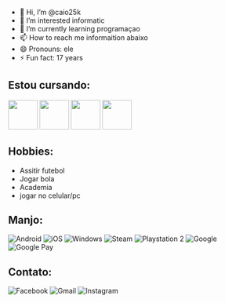 - 👋 Hi, I’m @caio25k
- 👀 I’m interested informatic
- 🌱 I’m currently learning programaçao
- 📫 How to reach me informaition abaixo
- 😄 Pronouns: ele
- ⚡ Fun fact: 17 years
## Estou cursando:

<div  style="display: inline">

<img src="https://cdn.jsdelivr.net/gh/devicons/devicon@latest/icons/python/python-original-wordmark.svg" width="60" height="60"/>
<img src="https://cdn.jsdelivr.net/gh/devicons/devicon@latest/icons/java/java-original-wordmark.svg" width="60" height="60" />
<img src="https://cdn.jsdelivr.net/gh/devicons/devicon@latest/icons/html5/html5-plain-wordmark.svg" width="60" height="60" />
<img src="https://cdn.jsdelivr.net/gh/devicons/devicon@latest/icons/css3/css3-plain-wordmark.svg" width="60" height="60" />

</div>

## Hobbies:

- Assitir futebol 
- Jogar bola
- Academia 
- jogar no celular/pc



## Manjo:
<div  style="display: inline">
  
![Android](https://img.shields.io/badge/Android-3DDC84?style=for-the-badge&logo=android&logoColor=white)
![iOS](https://img.shields.io/badge/iOS-000000?style=for-the-badge&logo=ios&logoColor=white)
![Windows](https://img.shields.io/badge/Windows-0078D6?style=for-the-badge&logo=windows&logoColor=white) 
![Steam](https://img.shields.io/badge/steam-%23000000.svg?style=for-the-badge&logo=steam&logoColor=white) 
![Playstation 2](https://img.shields.io/badge/Playstation%202-003791?style=for-the-badge&logo=playstation-2&logoColor=white)
![Google](https://img.shields.io/badge/google-4285F4?style=for-the-badge&logo=google&logoColor=white)
![Google Pay](https://img.shields.io/badge/GooglePay-%233780F1.svg?style=for-the-badge&logo=Google-Pay&logoColor=white)

</div>

## Contato:
![Facebook](https://img.shields.io/badge/Facebook-%231877F2.svg?style=for-the-badge&logo=Facebook&logoColor=white)
![Gmail](https://img.shields.io/badge/Gmail-D14836?style=for-the-badge&logo=gmail&logoColor=white)
 ![Instagram](https://img.shields.io/badge/Instagram-%23E4405F.svg?style=for-the-badge&logo=Instagram&logoColor=white)
